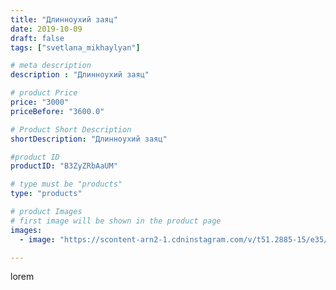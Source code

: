 ```yaml
---
title: "Длинноухий заяц"
date: 2019-10-09
draft: false
tags: ["svetlana_mikhaylyan"]

# meta description
description : "Длинноухий заяц"

# product Price
price: "3000"
priceBefore: "3600.0"

# Product Short Description
shortDescription: "Длинноухий заяц"

#product ID
productID: "B3ZyZRbAaUM"

# type must be "products"
type: "products"

# product Images
# first image will be shown in the product page
images:
  - image: "https://scontent-arn2-1.cdninstagram.com/v/t51.2885-15/e35/71516530_147058153187478_165369563010354693_n.jpg?se=7&tp=1&_nc_ht=scontent-arn2-1.cdninstagram.com&_nc_cat=106&_nc_ohc=ZwpXH7_mqlkAX9vlKDg&ccb=7-4&oh=28835cc939eaa922efa29a7e519a98c6&oe=6081AC1C&_nc_sid=86f79a&ig_cache_key=MjE1MDk3MTkzNjA2NTI5OTcyNA%3D%3D.2-ccb7-4"

---
```

lorem
